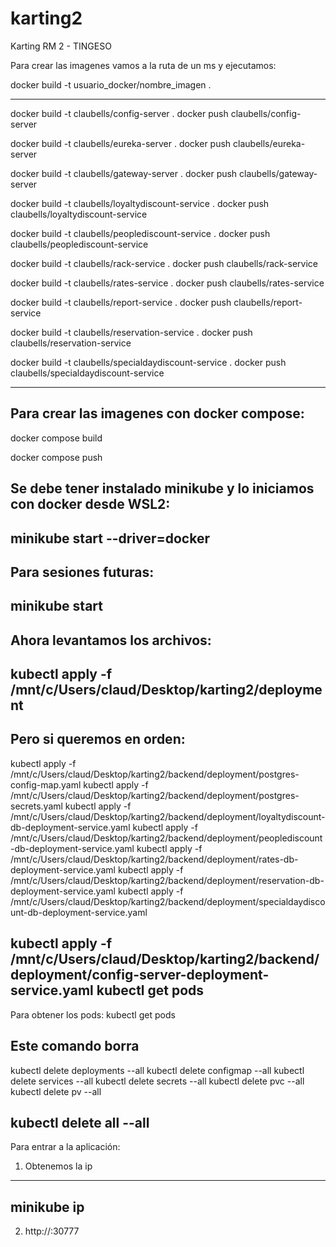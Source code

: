 # karting2
Karting RM 2 - TINGESO

Para crear las imagenes vamos a la ruta de un ms y ejecutamos:

docker build -t usuario_docker/nombre_imagen . 

---
docker build -t claubells/config-server .
docker push claubells/config-server

docker build -t claubells/eureka-server .
docker push claubells/eureka-server

docker build -t claubells/gateway-server .
docker push claubells/gateway-server

docker build -t claubells/loyaltydiscount-service .
docker push claubells/loyaltydiscount-service

docker build -t claubells/peoplediscount-service .
docker push claubells/peoplediscount-service

docker build -t claubells/rack-service .
docker push claubells/rack-service

docker build -t claubells/rates-service .
docker push claubells/rates-service

docker build -t claubells/report-service .
docker push claubells/report-service

docker build -t claubells/reservation-service .
docker push claubells/reservation-service

docker build -t claubells/specialdaydiscount-service .
docker push claubells/specialdaydiscount-service

---
Para crear las imagenes con docker compose:
---
docker compose build

docker compose push



Se debe tener instalado minikube y lo iniciamos con docker desde WSL2:
---
minikube start --driver=docker
---

Para sesiones futuras:
---
minikube start
---

Ahora levantamos los archivos:
---
kubectl apply -f /mnt/c/Users/claud/Desktop/karting2/deployment
---

Pero si queremos en orden:
---
kubectl apply -f /mnt/c/Users/claud/Desktop/karting2/backend/deployment/postgres-config-map.yaml
kubectl apply -f /mnt/c/Users/claud/Desktop/karting2/backend/deployment/postgres-secrets.yaml
kubectl apply -f /mnt/c/Users/claud/Desktop/karting2/backend/deployment/loyaltydiscount-db-deployment-service.yaml
kubectl apply -f /mnt/c/Users/claud/Desktop/karting2/backend/deployment/peoplediscount-db-deployment-service.yaml
kubectl apply -f /mnt/c/Users/claud/Desktop/karting2/backend/deployment/rates-db-deployment-service.yaml
kubectl apply -f /mnt/c/Users/claud/Desktop/karting2/backend/deployment/reservation-db-deployment-service.yaml
kubectl apply -f /mnt/c/Users/claud/Desktop/karting2/backend/deployment/specialdaydiscount-db-deployment-service.yaml

kubectl apply -f /mnt/c/Users/claud/Desktop/karting2/backend/deployment/config-server-deployment-service.yaml
kubectl get pods
---

Para obtener los pods:
kubectl get pods

Este comando borra
---
kubectl delete deployments --all
kubectl delete configmap --all
kubectl delete services --all
kubectl delete secrets --all
kubectl delete pvc --all
kubectl delete pv --all

kubectl delete all --all
---

Para entrar a la aplicación:
1. Obtenemos la ip
---
minikube ip
---
2. http://<minikube-ip>:30777
